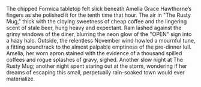The chipped Formica tabletop felt slick beneath Amelia Grace Hawthorne’s fingers as she polished it for the tenth time that hour.  The air in "The Rusty Mug," thick with the cloying sweetness of cheap coffee and the lingering scent of stale beer, hung heavy and expectant.  Rain lashed against the grimy windows of the diner, blurring the neon glow of the "OPEN" sign into a hazy halo. Outside, the relentless November wind howled a mournful tune, a fitting soundtrack to the almost palpable emptiness of the pre-dinner lull. Amelia, her worn apron stained with the evidence of a thousand spilled coffees and rogue splashes of gravy, sighed. Another slow night at The Rusty Mug; another night spent staring out at the storm, wondering if her dreams of escaping this small, perpetually rain-soaked town would ever materialize.
